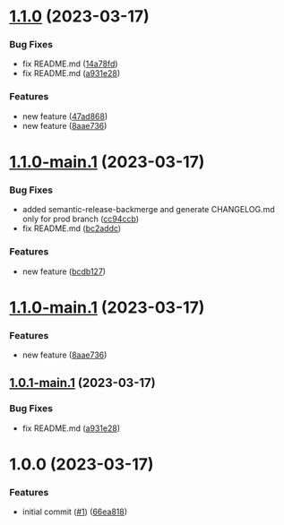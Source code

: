 # [1.1.0](https://github.com/sfat/semantic-release-spring-boot-playground/compare/1.0.0...1.1.0) (2023-03-17)


### Bug Fixes

* fix README.md ([14a78fd](https://github.com/sfat/semantic-release-spring-boot-playground/commit/14a78fd5416723c7a7243c691cc3513b1899f53e))
* fix README.md ([a931e28](https://github.com/sfat/semantic-release-spring-boot-playground/commit/a931e2882b6ea0d4acd69a7c98605f3544e30a85))


### Features

* new feature ([47ad868](https://github.com/sfat/semantic-release-spring-boot-playground/commit/47ad86827a568c408b36ff30bdc8c685d2a7352d))
* new feature ([8aae736](https://github.com/sfat/semantic-release-spring-boot-playground/commit/8aae73614137c1d79bda2c14cee8f4a611554c90))

# [1.1.0-main.1](https://github.com/sfat/semantic-release-spring-boot-playground/compare/1.0.0...1.1.0-main.1) (2023-03-17)


### Bug Fixes

* added semantic-release-backmerge and generate CHANGELOG.md only for prod branch ([cc94ccb](https://github.com/sfat/semantic-release-spring-boot-playground/commit/cc94ccbe09a2ab894ddcbbf9a8d599af6022654a))
* fix README.md ([bc2addc](https://github.com/sfat/semantic-release-spring-boot-playground/commit/bc2addce793045ebe2bf47bb2ab2e1e768492959))


### Features

* new feature ([bcdb127](https://github.com/sfat/semantic-release-spring-boot-playground/commit/bcdb127121484f6e23c85588d19686500abf09cd))

# [1.1.0-main.1](https://github.com/sfat/semantic-release-spring-boot-playground/compare/1.0.1-main.1...1.1.0-main.1) (2023-03-17)


### Features

* new feature ([8aae736](https://github.com/sfat/semantic-release-spring-boot-playground/commit/8aae73614137c1d79bda2c14cee8f4a611554c90))

## [1.0.1-main.1](https://github.com/sfat/semantic-release-spring-boot-playground/compare/1.0.0...1.0.1-main.1) (2023-03-17)


### Bug Fixes

* fix README.md ([a931e28](https://github.com/sfat/semantic-release-spring-boot-playground/commit/a931e2882b6ea0d4acd69a7c98605f3544e30a85))

# 1.0.0 (2023-03-17)


### Features

* initial commit ([#1](https://github.com/sfat/semantic-release-spring-boot-playground/issues/1)) ([66ea818](https://github.com/sfat/semantic-release-spring-boot-playground/commit/66ea818f75804b14b6708cb20b10783bb18d82a4))
